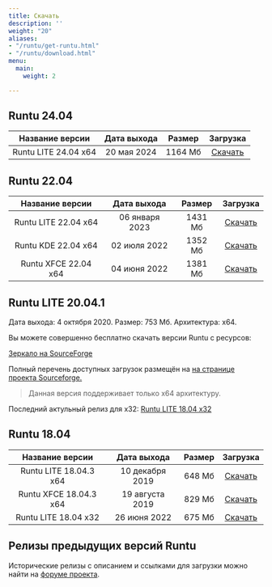```yaml
---
title: Скачать
description: ''
weight: "20"
aliases:
- "/runtu/get-runtu.html"
- "/runtu/download.html"
menu:
  main:
    weight: 2

---
```

## Runtu 24.04

| Название версии | Дата выхода | Размер | Загрузка |
| :---: | :---: | :---: | :---: |
| Runtu LITE 24.04 x64 | 20 мая 2024 | 1164 Мб | [Скачать](https://sourceforge.net/projects/runtu/files/runtu%2024.04/LITE/runtu-lite-24.04-amd64_20240520.iso/download) |

## Runtu 22.04

| Название версии | Дата выхода | Размер | Загрузка |
| :---: | :---: | :---: | :---: |
| Runtu LITE 22.04 x64 | 06 января 2023 | 1431 Мб | [Скачать](https://sourceforge.net/projects/runtu/files/runtu%2022.04/LITE/runtu-lite-22.04.1-amd64_20230106.iso/download) |
| Runtu KDE 22.04 x64 | 02 июля 2022 | 1352 Мб | [Скачать](https://sourceforge.net/projects/runtu/files/runtu%2022.04/KDE/runtu-kde-22.04-amd64_20220702.iso/download) |
| Runtu XFCE 22.04 x64 | 04 июня 2022 | 1381 Мб | [Скачать](https://sourceforge.net/projects/runtu/files/runtu%2022.04/XFCE/runtu-xfce-22.04-amd64_20220604.iso/download) |

## Runtu LITE 20.04.1

Дата выхода: 4 октября 2020. Размер: 753 Мб. Архитектура: х64.

Вы можете совершенно бесплатно скачать версии Runtu с ресурсов:

[Зеркало на SourceForge](https://sourceforge.net/projects/runtu/files/runtu%2020.04/LITE/runtu-lite-20.04.1-amd64_202010.iso/download)


Полный перечень доступных загрузок размещён на [на странице проекта Sourceforge.](https://sourceforge.net/projects/runtu/files/)

> Данная версия поддерживает только x64 архитектуру.

Последний актульный релиз для x32:   [Runtu LITE 18.04 x32](https://forum.runtu.org/index.php/topic,8491.0.html)

## Runtu 18.04

| Название версии | Дата выхода | Размер | Загрузка |
| :---: | :---: | :---: | :---: |
| Runtu LITE 18.04.3 x64 | 10 декабря 2019 | 648 Мб | [Скачать](https://sourceforge.net/projects/runtu/files/runtu%2018.04/LITE/runtu-lite-18.04.3-amd64_20191210.iso/download) |
| Runtu XFCE 18.04.3 x64 | 19 августа 2019 | 829 Мб | [Скачать](https://sourceforge.net/projects/runtu/files/runtu%2018.04/XFCE/runtu-xfce-18.04.3-amd64_20190819.iso/download) |
| Runtu LITE 18.04 x32 | 26 июня 2022 | 675 Мб | [Скачать](https://sourceforge.net/projects/runtu/files/runtu%2018.04/LITE/runtu-lite-18.04-i386_20220626.iso/download) |

## Релизы предыдущих версий Runtu

Исторические релизы с описанием и ссылками для загрузки можно найти на [форуме проекта](http://forum.runtu.org/index.php/board,29.0.html).
